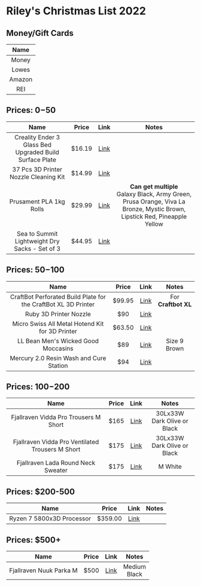# Riley's Christmas List 2022

## Money/Gift Cards
  |Name|
  |:---:|
  |Money|
  |Lowes|
  |Amazon|
  |REI|

## Prices: $0-$50
  
  |Name|Price|Link|Notes|
  |:---:|:---:|:---:|:---:|
  |Creality Ender 3 Glass Bed Upgraded Build Surface Plate|$16.19|[Link](https://www.amazon.com/Creality-Ender-Glass-Upgraded-235x235x4mm/dp/B07RD6D2ZQ)||
  |37 Pcs 3D Printer Nozzle Cleaning Kit|$14.99|[Link](https://www.amazon.com/Printer-Cleaning-Hardened-Stainless-Extruder/dp/B09SYMWKT8/)||
  |Prusament PLA 1kg Rolls|$29.99|[Link](https://www.prusa3d.com/category/prusament-pla/)|**Can get multiple** <br> Galaxy Black, Army Green, Prusa Orange, Viva La Bronze, Mystic Brown, Lipstick Red, Pineapple Yellow|
  |Sea to Summit Lightweight Dry Sacks - Set of 3|$44.95|[Link](https://www.rei.com/product/124300/sea-to-summit-lightweight-dry-sacks-set-of-3)||

## Prices: $50-$100
  
  |Name|Price|Link|Notes|
  |:---:|:---:|:---:|:---:|
  |CraftBot Perforated Build Plate for the CraftBot XL 3D Printer|$99.95|[Link](https://www.bhphotovideo.com/c/product/1362166-REG/craftbot_pr_002_018_perforated_build_plate_for.html/?ap=y&ap=y&smp=y&smp=y&lsft=BI%3A514&gclid=Cj0KCQiAveebBhD_ARIsAFaAvrEGJlonVYfosjWVZ31Ed7By_NCy6-3HTF_MmMx6pGB-ZFP9xxpmM8UaAkOVEALw_wcB)| For **Craftbot XL**|
  |Ruby 3D Printer Nozzle|$90|[Link](https://www.prusa3d.com/product/the-olsson-ruby/)|
  |Micro Swiss All Metal Hotend Kit for 3D Printer|$63.50|[Link](https://www.amazon.com/dp/B0789V2D7C?tag=all3dp0c-20)|
  |LL Bean Men's Wicked Good Moccasins|$89|[Link](https://www.llbean.com/llb/shop/65637?page=mens-wicked-good-moccasins&bc=&feat=mens%20moccasin%20slippers-SR0&csp=a&searchTerm=mens%20moccasin%20slippers&pos=1)|Size 9 <br> Brown|
  |Mercury 2.0 Resin Wash and Cure Station|$94|[Link](https://www.amazon.com/ELEGOO-Mercury-Plus-2-0-Turntable/dp/B099J3Y7XG/ref=mp_s_a_1_3?crid=2BWLH3FZDMKHE&keywords=resin%2Bwash%2Band%2Bcure%2Bstation&qid=1669394103&sprefix=resin%2Bwash%2Caps%2C127&sr=8-3&ufe=app_do%3Aamzn1.fos.08f69ac3-fd3d-4b88-bca2-8997e41410bb&th=1&psc=1)||
 
## Prices: $100-$200

  |Name|Price|Link|Notes|
  |:---:|:---:|:---:|:---:|
  |Fjallraven Vidda Pro Trousers M Short|$165|[Link](https://www.fjallraven.com/us/en-us/men/trousers/trekking-trousers/vidda-pro-trousers-m-short?c=633)|30Lx33W <br> Dark Olive or Black| 
  |Fjallraven Vidda Pro Ventilated Trousers M Short|$175|[Link](https://www.fjallraven.com/us/en-us/men/trousers/trekking-trousers/vidda-pro-ventilated-trs-m-short?c=570-050)|30Lx33W <br> Dark Olive or Black|
  |Fjallraven Lada Round Neck Sweater|$175|[Link](https://www.fjallraven.com/us/en-us/men/tops/sweaters-knitwear/lada-round-neck-sweater-m)|M White|

## Prices: $200-500

  |Name|Price|Link|Notes|
  |:---:|:---:|:---:|:---:|
  |Ryzen 7 5800x3D Processor|$359.00|[Link](https://www.amazon.com/AMD-5800X3D-16-Thread-Processor-Technology/dp/B09VCJ2SHD/)||
 

## Prices: $500+
  |Name|Price|Link|Notes|
  |:---:|:---:|:---:|:---:|
  |Fjallraven Nuuk Parka M|$500|[Link](https://www.fjallraven.com/us/en-us/men/jackets/parkas/nuuk-parka-m2)|Medium <br> Black|
